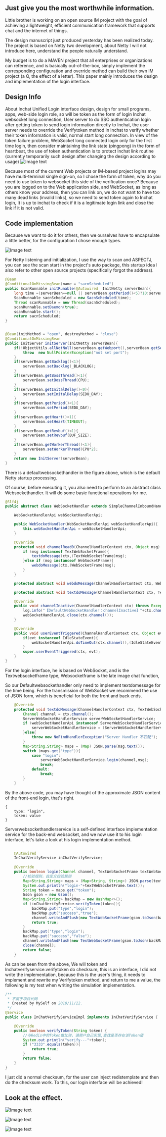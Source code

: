 ## Just give you the most worthwhile information.

Little brother is working on an open source IM project with the goal of achieving a lightweight, efficient communication framework that supports chat and the internet of things.

The design manuscript just produced yesterday has been realized today. The project is based on Netty two development, about Netty I will not introduce here, understand the people naturally understand.

My budget is to do a MAVEN project that all enterprises or organizations can reference, and is basically out-of-the-box, simply implement the corresponding configuration and override method can build their own IM project (a Q, the effect of a letter). This paper mainly introduces the design and implementation of the login interface.

## Design Info

About Inchat Unified Login interface design, design for small programs, apps, web-side login role, so will be token as the form of login Inchat websocket long connection, User server to do SSO authentication login after getting token to send login information directly to Inchat, the user server needs to override the Verifytoken method in Inchat to verify whether their token information is valid, normal start long connection.
In view of the token failure problem, WebSocket long connected login only for the first time login, then consider maintaining the link state (pingpong) in the form of heartbeat, the use of token authentication is to protect Inchat link routine (currently temporarily such design after changing the design according to usage)
![Image text](https://raw.githubusercontent.com/UncleCatMySelf/img-myself/master/img/inchat/%E6%9C%AA%E5%91%BD%E5%90%8D%E6%96%87%E4%BB%B6(13).png)

Because most of the current Web projects or IM-based project logins may have multi-terminal single sign-on, so I chose the form of token, why do you need to use token to websocket this side of the verification once? Because you are logged on to the Web application side, and WebSocket, as long as others know your address, then you can link on, we do not want to have too many dead links (invalid links), so we need to send token again to Inchat login,
It is up to inchat to check if it is a legitimate login link and close the link if it is not valid.

## Code implementation

Because we want to do it for others, then we ourselves have to encapsulate a little better, for the configuration I chose enough types.


![Image text](https://raw.githubusercontent.com/UncleCatMySelf/img-myself/master/img/inchat/%E5%BE%AE%E4%BF%A1%E5%9B%BE%E7%89%87_20181122171455.png)

For Netty listening and initialization, I use the way to scan and ASPECTJ, you can see the scan start in the project's auto package, this startup idea I also refer to other open source projects (specifically forgot the address).

```java
@Bean
@ConditionalOnMissingBean(name = "sacnScheduled")
public ScanRunnable initRunable(@Autowired  InitNetty serverBean){
    long time =(serverBean==null || serverBean.getPeriod()<5)?10:serverBean.getPeriod();
    ScanRunnable sacnScheduled = new SacnScheduled(time);
    Thread scanRunnable = new Thread(sacnScheduled);
    scanRunnable.setDaemon(true);
    scanRunnable.start();
    return sacnScheduled;
}


@Bean(initMethod = "open", destroyMethod = "close")
@ConditionalOnMissingBean
public InitServer initServer(InitNetty serverBean){
    if(!ObjectUtils.allNotNull(serverBean.getWebport(),serverBean.getServerName())){
        throw  new NullPointerException("not set port");
    }
    if(serverBean.getBacklog()<1){
        serverBean.setBacklog(_BLACKLOG);
    }
    if(serverBean.getBossThread()<1){
        serverBean.setBossThread(CPU);
    }
    if(serverBean.getInitalDelay()<0){
        serverBean.setInitalDelay(SEDU_DAY);
    }
    if(serverBean.getPeriod()<1){
        serverBean.setPeriod(SEDU_DAY);
    }
    if(serverBean.getHeart()<1){
        serverBean.setHeart(TIMEOUT);
    }
    if(serverBean.getRevbuf()<1){
        serverBean.setRevbuf(BUF_SIZE);
    }
    if(serverBean.getWorkerThread()<1){
        serverBean.setWorkerThread(CPU*2);
    }
    return new InitServer(serverBean);
}
```


There is a defaultwebsockethandler in the figure above, which is the default Netty startup processing.

Of course, before executing it, you also need to perform to an abstract class Websockethandler. It will do some basic functional operations for me.

```java
@Slf4j
public abstract class WebSocketHandler extends SimpleChannelInboundHandler<Object> {

    WebSocketHandlerApi webSocketHandlerApi;

    public WebSocketHandler(WebSocketHandlerApi webSocketHandlerApi){
        this.webSocketHandlerApi = webSocketHandlerApi;
    }

    @Override
    protected void channelRead0(ChannelHandlerContext ctx, Object msg) throws Exception {
        if (msg instanceof TextWebSocketFrame){
            textdoMessage(ctx,(TextWebSocketFrame)msg);
        }else if (msg instanceof WebSocketFrame){
            webdoMessage(ctx,(WebSocketFrame)msg);
        }
    }

    protected abstract void webdoMessage(ChannelHandlerContext ctx, WebSocketFrame msg);

    protected abstract void textdoMessage(ChannelHandlerContext ctx, TextWebSocketFrame msg);

    @Override
    public void channelInactive(ChannelHandlerContext ctx) throws Exception {
        log.info("【DefaultWebSocketHandler：channelInactive】"+ctx.channel().localAddress().toString()+"关闭成功");
        webSocketHandlerApi.close(ctx.channel());
    }

    @Override
    public void userEventTriggered(ChannelHandlerContext ctx, Object evt) throws Exception {
        if(evt instanceof IdleStateEvent){
            webSocketHandlerApi.doTimeOut(ctx.channel(),(IdleStateEvent)evt);
        }
        super.userEventTriggered(ctx, evt);
    }
}
```

For the login interface, he is based on WebSocket, and is the Textwebsocketframe type, Websocketframe is the late image chat function,

So our Defaultwebsockethandler only need to implement textdomessage for the time being.
For the transmission of WebSocket we recommend the use of JSON form, which is beneficial for both the front and back ends.

```java
    @Override
    protected void textdoMessage(ChannelHandlerContext ctx, TextWebSocketFrame msg) {
        Channel channel = ctx.channel();
        ServerWebSocketHandlerService serverWebSocketHandlerService;
        if (webSocketHandlerApi instanceof ServerWebSocketHandlerService){
            serverWebSocketHandlerService = (ServerWebSocketHandlerService)webSocketHandlerApi;
        }else{
            throw new NoFindHandlerException("Server Handler 不匹配");
        }
        Map<String,String> maps = (Map) JSON.parse(msg.text());
        switch (maps.get("type")){
            case "login":
                serverWebSocketHandlerService.login(channel,msg);
                break;
            default:
                break;
        }
    }
```

By the above code, you may have thought of the approximate JSON content of the front-end login, that's right.


```
{
    type: "login",
    token: value
}
```

Serverwebsockethandlerservice is a self-defined interface implementation service for the back-end websocket, and we now use it to his login interface, let's take a look at his login implementation method.


```java
    
    @Autowired
    InChatVerifyService inChatVerifyService;
    
    @Override
    public boolean login(Channel channel, TextWebSocketFrame textWebSocketFrame) {
        //校验规则，自定义校验规则
        Map<String,String> maps = (Map<String, String>) JSON.parse(textWebSocketFrame.text());
        System.out.println("login-"+textWebSocketFrame.text());
        String token = maps.get("token");
        Gson gson = new Gson();
        Map<String,String> backMap = new HashMap<>();
        if (inChatVerifyService.verifyToken(token)){
            backMap.put("type","login");
            backMap.put("success","true");
            channel.writeAndFlush(new TextWebSocketFrame(gson.toJson(backMap)));
            return true;
        }
        backMap.put("type","login");
        backMap.put("success","false");
        channel.writeAndFlush(new TextWebSocketFrame(gson.toJson(backMap)));
        close(channel);
        return false;
    }
```

As can be seen from the above, 
We will token and Inchatverifyservice.verifytoken do checksum, this is an interface, I did not write the implementation, because this is the user's thing, it needs to implement and rewrite my Verifytoken method, and return to me a value, the following is my test when writing the simulation implementation.

```java
/**
 * 不属于项目代码
 * Created by MySelf on 2018/11/22.
 */
@Service
public class InChatVerifyServiceImpl implements InChatVerifyService {

    @Override
    public boolean verifyToken(String token) {
        //与Redis中的Token做比较，请用户自己实现,查找是否存在该Token值
        System.out.println("verify---"+token);
        if ("3333".equals(token)){
            return true;
        }
        return false;
    }
}
```

I just did a normal checksum, for the user can inject redistemplate and then do the checksum work.
To this, our login interface will be achieved!

## Look at the effect.

![Image text](https://raw.githubusercontent.com/UncleCatMySelf/img-myself/master/img/inchat/%E5%BE%AE%E4%BF%A1%E5%9B%BE%E7%89%87_20181122171241.png)

![Image text](https://raw.githubusercontent.com/UncleCatMySelf/img-myself/master/img/inchat/%E5%BE%AE%E4%BF%A1%E5%9B%BE%E7%89%87_20181122171245.png)

![Image text](https://raw.githubusercontent.com/UncleCatMySelf/img-myself/master/img/inchat/%E5%BE%AE%E4%BF%A1%E5%9B%BE%E7%89%87_20181122171247.png)
